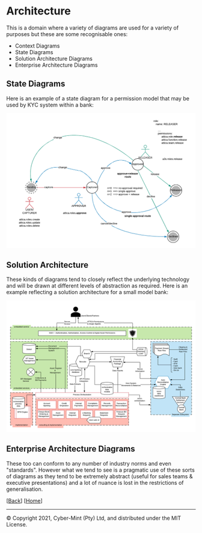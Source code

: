# Architecture
This is a domain where a variety of diagrams are used for a variety of purposes but these are some recognisable ones:
* Context Diagrams
* State Diagrams
* Solution Architecture Diagrams
* Enterprise Architecture Diagrams

## State Diagrams
Here is an example of a state diagram for a permission model that may be used by KYC system within a bank:

![State Diagram](images/state-diagram.png)

## Solution Architecture
These kinds of diagrams tend to closely reflect the underlying technology and will be drawn at different levels of abstraction as required.  Here is an example reflecting a solution architecture for a small model bank:

![Solution Architecture](images/solution-architecture.png)

## Enterprise Architecture Diagrams
These too can conform to any number of industry norms and even "standards".  However what we tend to see is a pragmatic use of these sorts of diagrams as they tend to be extremely abstract (useful for sales teams & executive presentations) and a lot of nuance is lost in the restrictions of generalisation.


[[Back](./projects.md)] [[Home](./README.md)]
<br>

---
&copy; Copyright 2021, Cyber-Mint (Pty) Ltd, and distributed under the MIT License.